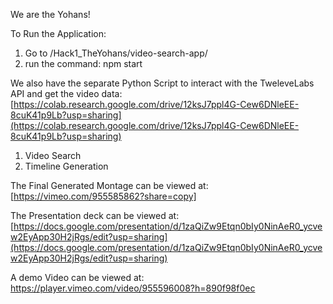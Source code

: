 We are the Yohans!

To Run the Application:
1. Go to /Hack1_TheYohans/video-search-app/
2. run the command: npm start

We also have the separate Python Script to interact with the TweleveLabs API and get the video data:
[https://colab.research.google.com/drive/12ksJ7ppl4G-Cew6DNleEE-8cuK41p9Lb?usp=sharing](https://colab.research.google.com/drive/12ksJ7ppl4G-Cew6DNleEE-8cuK41p9Lb?usp=sharing)

1. Video Search 
2. Timeline Generation

The Final Generated Montage can be viewed at: 
[https://vimeo.com/955585862?share=copy]

The Presentation deck can be viewed at:
[https://docs.google.com/presentation/d/1zaQiZw9Etqn0bIy0NinAeR0_ycvew2EyApp30H2jRgs/edit?usp=sharing](https://docs.google.com/presentation/d/1zaQiZw9Etqn0bIy0NinAeR0_ycvew2EyApp30H2jRgs/edit?usp=sharing)

A demo Video can be viewed at: https://player.vimeo.com/video/955596008?h=890f98f0ec
